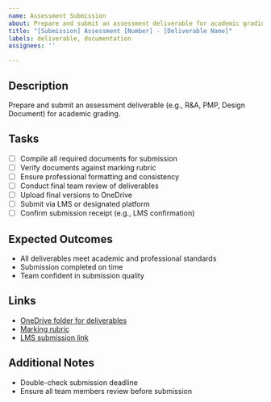 ```yaml
---
name: Assessment Submission
about: Prepare and submit an assessment deliverable for academic grading
title: "[Submission] Assessment [Number] - [Deliverable Name]"
labels: deliverable, documentation
assignees: ''

---
```


## Description
Prepare and submit an assessment deliverable (e.g., R&A, PMP, Design Document) for academic grading.

## Tasks
- [ ] Compile all required documents for submission
- [ ] Verify documents against marking rubric
- [ ] Ensure professional formatting and consistency
- [ ] Conduct final team review of deliverables
- [ ] Upload final versions to OneDrive
- [ ] Submit via LMS or designated platform
- [ ] Confirm submission receipt (e.g., LMS confirmation)

## Expected Outcomes
- All deliverables meet academic and professional standards
- Submission completed on time
- Team confident in submission quality

## Links
- [OneDrive folder for deliverables]()
- [Marking rubric]()
- [LMS submission link]()

## Additional Notes
- Double-check submission deadline
- Ensure all team members review before submission
